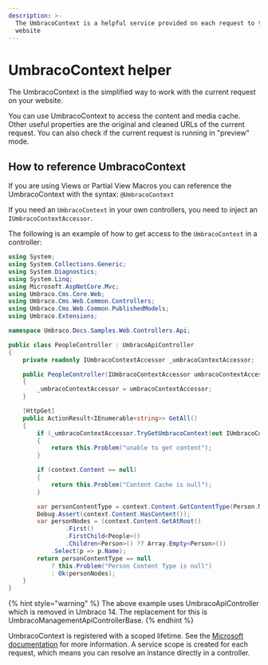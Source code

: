 ```yaml
---
description: >-
  The UmbracoContext is a helpful service provided on each request to the
  website
---
```


# UmbracoContext helper

The UmbracoContext is the simplified way to work with the current request on your website.

You can use UmbracoContext to access the content and media cache. Other useful properties are the original and cleaned URLs of the current request. You can also check if the current request is running in "preview" mode.

## How to reference UmbracoContext

If you are using Views or Partial View Macros you can reference the UmbracoContext with the syntax: `@UmbracoContext`

If you need an `UmbracoContext` in your own controllers, you need to inject an `IUmbracoContextAccessor`.

The following is an example of how to get access to the `UmbracoContext` in a controller:

``` csharp
using System;
using System.Collections.Generic;
using System.Diagnostics;
using System.Linq;
using Microsoft.AspNetCore.Mvc;
using Umbraco.Cms.Core.Web;
using Umbraco.Cms.Web.Common.Controllers;
using Umbraco.Cms.Web.Common.PublishedModels;
using Umbraco.Extensions;

namespace Umbraco.Docs.Samples.Web.Controllers.Api;

public class PeopleController : UmbracoApiController
{
    private readonly IUmbracoContextAccessor _umbracoContextAccessor;

    public PeopleController(IUmbracoContextAccessor umbracoContextAccessor)
    {
        _umbracoContextAccessor = umbracoContextAccessor;
    }

    [HttpGet]
    public ActionResult<IEnumerable<string>> GetAll()
    {
        if (_umbracoContextAccessor.TryGetUmbracoContext(out IUmbracoContext? context) == false)
        {
            return this.Problem("unable to get content");
        }

        if (context.Content == null)
        {
            return this.Problem("Content Cache is null");
        }

        var personContentType = context.Content.GetContentType(Person.ModelTypeAlias);
        Debug.Assert(context.Content.HasContent());
        var personNodes = (context.Content.GetAtRoot()
                .First()
                .FirstChild<People>()
                .Children<Person>() ?? Array.Empty<Person>())
            .Select(p => p.Name);
        return personContentType == null
            ? this.Problem("Person Content Type is null")
            : Ok(personNodes);
    }
}
```

{% hint style="warning" %}
The above example uses UmbracoApiController which is removed in Umbraco 14. The replacement for this is UmbracoManagementApiControllerBase.
{% endhint %}

UmbracoContext is registered with a scoped lifetime. See the [Microsoft documentation](https://docs.microsoft.com/en-us/aspnet/core/fundamentals/dependency-injection?view=aspnetcore-5.0#lifetime-and-registration-options) for more information. A service scope is created for each request, which means you can resolve an instance directly in a controller.
